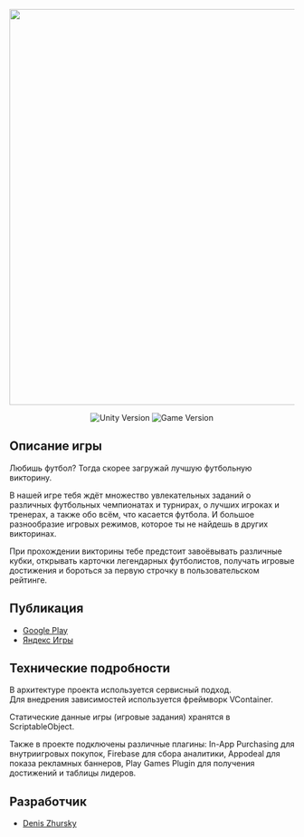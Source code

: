 <p align="center">
      <img src="https://dz-games.ru/images/games/footballquiz_banner.png" width="700">
</p>

<p align="center">
   <img src="https://img.shields.io/badge/Engine-Unity%202023.2.20f1-brightgreen" alt="Unity Version">
   <img src="https://img.shields.io/badge/Version-2.2.1%20(Stable)-blue" alt="Game Version">
</p>

## Описание игры

Любишь футбол? Тогда скорее загружай лучшую футбольную викторину.

В нашей игре тебя ждёт множество увлекательных заданий о различных футбольных чемпионатах и турнирах, о лучших игроках и тренерах, а также обо всём, что касается футбола. И большое разнообразие игровых режимов, которое ты не найдешь в других викторинах.

При прохождении викторины тебе предстоит завоёвывать различные кубки, открывать карточки легендарных футболистов, получать игровые достижения и бороться за первую строчку в пользовательском рейтинге.

## Публикация

- [Google Play](https://play.google.com/store/apps/details?id=ru.cubra.football)
- [Яндекс Игры](https://yandex.ru/games/app/231815)

## Технические подробности

В архитектуре проекта используется сервисный подход.<br>
Для внедрения зависимостей используется фреймворк VContainer.

Статические данные игры (игровые задания) хранятся в ScriptableObject.

Также в проекте подключены различные плагины: In-App Purchasing для внутриигровых покупок, Firebase для сбора аналитики, Appodeal для показа рекламных баннеров, Play Games Plugin для получения достижений и таблицы лидеров.

## Разработчик

- [Denis Zhursky](https://github.com/deniszh16)
